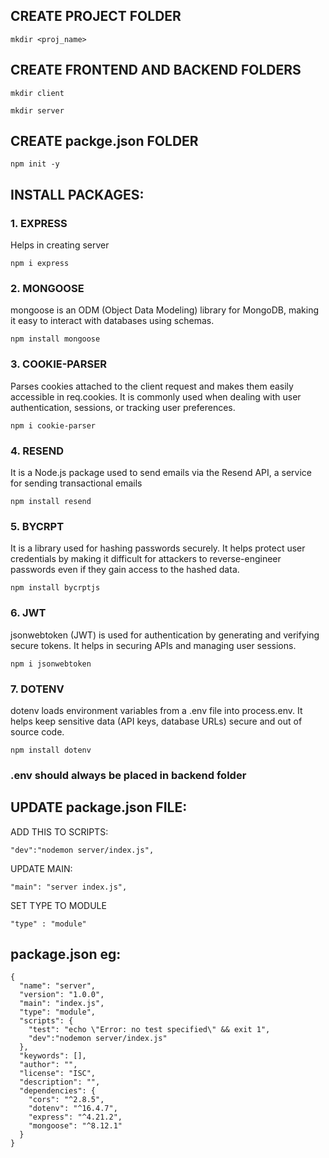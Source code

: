 ## CREATE PROJECT FOLDER 
```
mkdir <proj_name>
```

## CREATE FRONTEND AND BACKEND FOLDERS 
```
mkdir client
```
```
mkdir server
```

## CREATE packge.json FOLDER
```
npm init -y
```

## INSTALL PACKAGES:
### 1. EXPRESS  
Helps in creating server  

```
npm i express
```

### 2. MONGOOSE
mongoose is an ODM (Object Data Modeling) library for MongoDB, making it easy to interact with databases using schemas.
```
npm install mongoose
```

### 3. COOKIE-PARSER 
 Parses cookies attached to the client request and makes them easily accessible in req.cookies. It is commonly used when dealing with user authentication, sessions, or tracking user preferences.

```
npm i cookie-parser
```

### 4. RESEND 
It is a Node.js package used to send emails via the Resend API, a service for sending transactional emails

```
npm install resend
```

### 5. BYCRPT
It is a library used for hashing passwords securely. It helps protect user credentials by making it difficult for attackers to reverse-engineer passwords even if they gain access to the hashed data.

```
npm install bycrptjs
```

### 6. JWT
jsonwebtoken (JWT) is used for authentication by generating and verifying secure tokens. It helps in securing APIs and managing user sessions.
```
npm i jsonwebtoken
```

### 7. DOTENV
dotenv loads environment variables from a .env file into process.env. It helps keep sensitive data (API keys, database URLs) secure and out of source code.
```
npm install dotenv
```
### .env should always be placed in backend folder

## UPDATE package.json FILE:
ADD THIS TO SCRIPTS:
```
"dev":"nodemon server/index.js",
```

UPDATE MAIN:
```
"main": "server index.js",
```

SET TYPE TO MODULE
```
"type" : "module"
```

## package.json eg:
```
{
  "name": "server",
  "version": "1.0.0",
  "main": "index.js",
  "type": "module",
  "scripts": {
    "test": "echo \"Error: no test specified\" && exit 1",
    "dev":"nodemon server/index.js"
  },
  "keywords": [],
  "author": "",
  "license": "ISC",
  "description": "",
  "dependencies": {
    "cors": "^2.8.5",
    "dotenv": "^16.4.7",
    "express": "^4.21.2",
    "mongoose": "^8.12.1"
  }
}

```

